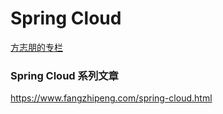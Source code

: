 # Spring Cloud



[方志朋的专栏](https://www.fangzhipeng.com/)

### Spring Cloud 系列文章

https://www.fangzhipeng.com/spring-cloud.html
